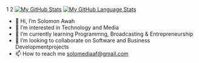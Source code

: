 1
2
[![My GitHub Stats](https://github-readme-stats.vercel.app/api/?username=solomedia-account&count_private=true&theme=tokyonight&showicons=true)]()
[![My GitHub Language Stats](https://github-readme-stats.vercel.app/api/top-langs/?username=solomedia-account&langs_count=5&theme=tokyonight)]()
- 👋 Hi, I’m Solomon Awah
- 👀 I’m interested in Technology and Media
- 🌱 I’m currently learning Programmng, Broadcasting & Entrepreneurship
- 💞️ I’m looking to collaborate on Software and Business Developmentprojects 
- 📫 How to reach me solomediaaf@gmail.com


<!---
solomedia-account/solomedia-account is a ✨ special ✨ repository because its `README.md` (this file) appears on your GitHub profile.
You can click the Preview link to take a look at your changes.
--->
